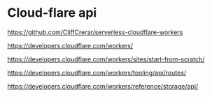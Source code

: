 Cloud-flare api
===============

https://github.com/CliffCrerar/serverless-cloudflare-workers

https://developers.cloudflare.com/workers/

https://developers.cloudflare.com/workers/sites/start-from-scratch/

https://developers.cloudflare.com/workers/tooling/api/routes/

https://developers.cloudflare.com/workers/reference/storage/api/